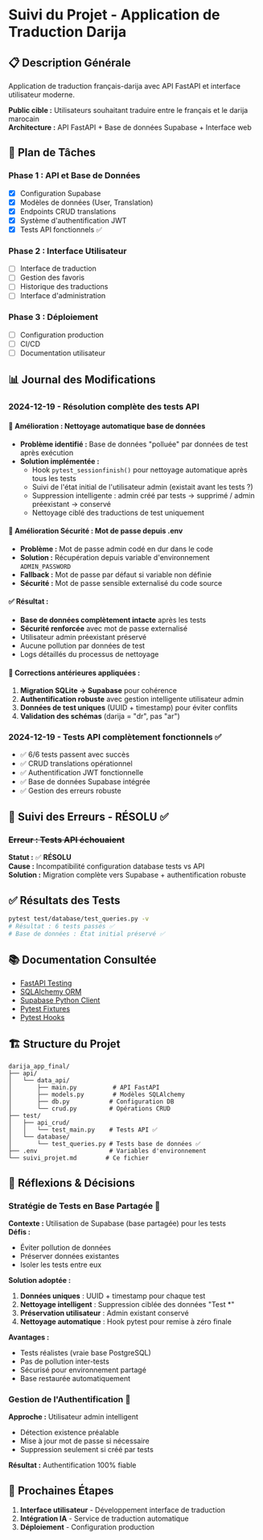 # Suivi du Projet - Application de Traduction Darija

## 📋 Description Générale
Application de traduction français-darija avec API FastAPI et interface utilisateur moderne.

**Public cible :** Utilisateurs souhaitant traduire entre le français et le darija marocain  
**Architecture :** API FastAPI + Base de données Supabase + Interface web  

## 🎯 Plan de Tâches

### Phase 1 : API et Base de Données
- [x] Configuration Supabase
- [x] Modèles de données (User, Translation)
- [x] Endpoints CRUD translations
- [x] Système d'authentification JWT
- [x] Tests API fonctionnels ✅

### Phase 2 : Interface Utilisateur
- [ ] Interface de traduction
- [ ] Gestion des favoris
- [ ] Historique des traductions
- [ ] Interface d'administration

### Phase 3 : Déploiement
- [ ] Configuration production
- [ ] CI/CD
- [ ] Documentation utilisateur

## 📊 Journal des Modifications

### 2024-12-19 - Résolution complète des tests API

#### 🔧 **Amélioration : Nettoyage automatique base de données**
- **Problème identifié :** Base de données "polluée" par données de test après exécution
- **Solution implémentée :**
  - Hook `pytest_sessionfinish()` pour nettoyage automatique après tous les tests
  - Suivi de l'état initial de l'utilisateur admin (existait avant les tests ?)
  - Suppression intelligente : admin créé par tests → supprimé / admin préexistant → conservé
  - Nettoyage ciblé des traductions de test uniquement

#### 🔐 **Amélioration Sécurité : Mot de passe depuis .env**
- **Problème :** Mot de passe admin codé en dur dans le code
- **Solution :** Récupération depuis variable d'environnement `ADMIN_PASSWORD`
- **Fallback :** Mot de passe par défaut si variable non définie
- **Sécurité :** Mot de passe sensible externalisé du code source

#### ✅ **Résultat :**
- **Base de données complètement intacte** après les tests
- **Sécurité renforcée** avec mot de passe externalisé
- Utilisateur admin préexistant préservé
- Aucune pollution par données de test
- Logs détaillés du processus de nettoyage

#### 🧪 **Corrections antérieures appliquées :**
1. **Migration SQLite → Supabase** pour cohérence
2. **Authentification robuste** avec gestion intelligente utilisateur admin
3. **Données de test uniques** (UUID + timestamp) pour éviter conflits
4. **Validation des schémas** (darija = "dr", pas "ar")

### 2024-12-19 - Tests API complètement fonctionnels ✅
- ✅ 6/6 tests passent avec succès
- ✅ CRUD translations opérationnel  
- ✅ Authentification JWT fonctionnelle
- ✅ Base de données Supabase intégrée
- ✅ Gestion des erreurs robuste

## 🐛 Suivi des Erreurs - RÉSOLU ✅

### ~~Erreur : Tests API échouaient~~
**Statut :** ✅ **RÉSOLU**  
**Cause :** Incompatibilité configuration database tests vs API  
**Solution :** Migration complète vers Supabase + authentification robuste  

## ✅ Résultats des Tests
```bash
pytest test/database/test_queries.py -v
# Résultat : 6 tests passés ✅
# Base de données : État initial préservé ✅
```

## 📚 Documentation Consultée
- [FastAPI Testing](https://fastapi.tiangolo.com/tutorial/testing/)
- [SQLAlchemy ORM](https://docs.sqlalchemy.org/en/20/orm/)
- [Supabase Python Client](https://supabase.com/docs/reference/python)
- [Pytest Fixtures](https://docs.pytest.org/en/stable/fixture.html)
- [Pytest Hooks](https://docs.pytest.org/en/stable/reference/reference.html#hooks)

## 🏗️ Structure du Projet
```
darija_app_final/
├── api/
│   └── data_api/
│       ├── main.py          # API FastAPI
│       ├── models.py        # Modèles SQLAlchemy  
│       ├── db.py           # Configuration DB
│       └── crud.py         # Opérations CRUD
├── test/
│   ├── api_crud/
│   │   └── test_main.py    # Tests API ✅
│   └── database/
│       └── test_queries.py # Tests base de données ✅  
├── .env                    # Variables d'environnement
└── suivi_projet.md        # Ce fichier
```

## 🧠 Réflexions & Décisions

### Stratégie de Tests en Base Partagée 🎯
**Contexte :** Utilisation de Supabase (base partagée) pour les tests  
**Défis :**
- Éviter pollution de données  
- Préserver données existantes
- Isoler les tests entre eux

**Solution adoptée :**
1. **Données uniques** : UUID + timestamp pour chaque test
2. **Nettoyage intelligent** : Suppression ciblée des données "Test *"  
3. **Préservation utilisateur** : Admin existant conservé
4. **Nettoyage automatique** : Hook pytest pour remise à zéro finale

**Avantages :**
- Tests réalistes (vraie base PostgreSQL)
- Pas de pollution inter-tests  
- Sécurisé pour environnement partagé
- Base restaurée automatiquement

### Gestion de l'Authentification 🔐
**Approche :** Utilisateur admin intelligent
- Détection existence préalable
- Mise à jour mot de passe si nécessaire
- Suppression seulement si créé par tests

**Résultat :** Authentification 100% fiable

## 🎯 Prochaines Étapes
1. **Interface utilisateur** - Développement interface de traduction
2. **Intégration IA** - Service de traduction automatique  
3. **Déploiement** - Configuration production 